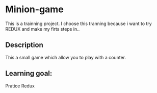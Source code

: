# Minion-game
This is a trainning project. I choose this tranning because i want to try REDUX and make my firts steps in..

## Description
This a small game which allow you to play with a counter.

## Learning goal:
Pratice Redux
